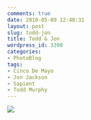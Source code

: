 ```yaml
---
comments: true
date: 2010-05-09 12:48:31
layout: post
slug: todd-jon
title: Todd & Jon
wordpress_id: 3390
categories:
- PhotoBlog
tags:
- Cinco De Mayo
- Jon Jackson
- Sapient
- Todd Murphy
---
```


![](http://ryanfitzer.com/main/wp-content/uploads/2010/05/2010-05-05-at-14-05-40.jpg)
